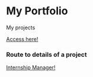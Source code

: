# My Portfolio

My projects

[Access here!](https://ailtonbsj.github.io/portfolio/)

### Route to details of a project

[Internship Manager!](https://ailtonbsj.github.io/portfolio//#12/info)